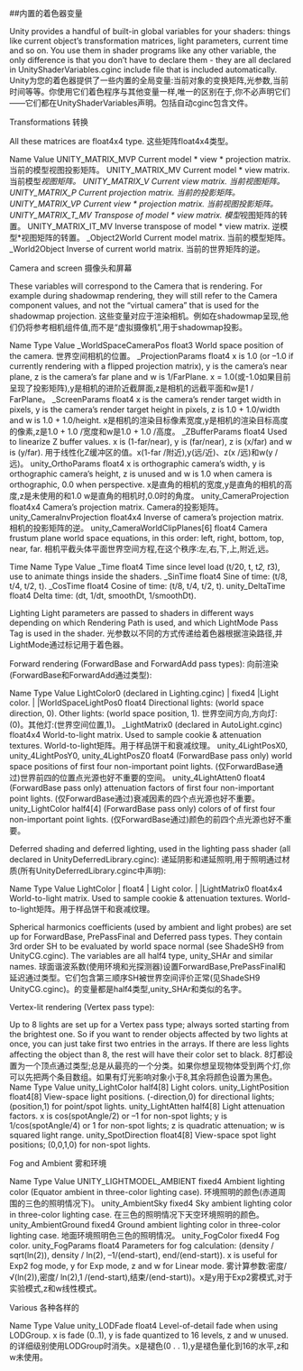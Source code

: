 ##内置的着色器变量

Unity provides a handful of built-in global variables for your shaders: things like current object’s transformation matrices, light parameters, current time and so on. You use them in shader programs like any other variable, the only difference is that you don’t have to declare them - they are all declared in UnityShaderVariables.cginc include file that is included automatically.
Unity为您的着色器提供了一些内置的全局变量:当前对象的变换矩阵,光参数,当前时间等等。你使用它们着色程序与其他变量一样,唯一的区别在于,你不必声明它们——它们都在UnityShaderVariables声明。包括自动cginc包含文件。

Transformations
转换

All these matrices are float4x4 type.
这些矩阵float4x4类型。

Name
Value
UNITY_MATRIX_MVP
Current model * view * projection matrix.
当前的模型视图投影矩阵。
UNITY_MATRIX_MV
Current model * view matrix.
当前模型*视图矩阵。
UNITY_MATRIX_V
Current view matrix.
当前视图矩阵。
UNITY_MATRIX_P
Current projection matrix.
当前的投影矩阵。
UNITY_MATRIX_VP
Current view * projection matrix.
当前视图投影矩阵。
UNITY_MATRIX_T_MV
Transpose of model * view matrix.
模型*视图矩阵的转置。
UNITY_MATRIX_IT_MV
Inverse transpose of model * view matrix.
逆模型*视图矩阵的转置。
_Object2World
Current model matrix.
当前的模型矩阵。
_World2Object
Inverse of current world matrix.
当前的世界矩阵的逆。

Camera and screen
摄像头和屏幕

These variables will correspond to the Camera that is rendering. For example during shadowmap rendering, they will still refer to the Camera component values, and not the “virtual camera” that is used for the shadowmap projection.
这些变量对应于渲染相机。例如在shadowmap呈现,他们仍将参考相机组件值,而不是“虚拟摄像机”,用于shadowmap投影。

Name
Type
Value
_WorldSpaceCameraPos
float3
World space position of the camera.
世界空间相机的位置。
_ProjectionParams
float4
x is 1.0 (or –1.0 if currently rendering with a flipped projection matrix), y is the camera’s near plane, z is the camera’s far plane and w is 1/FarPlane.
x = 1.0(或-1.0如果目前呈现了投影矩阵),y是相机的进阶近截屏面,z是相机的远截平面和w是1 / FarPlane。
_ScreenParams
float4
x is the camera’s render target width in pixels, y is the camera’s render target height in pixels, z is 1.0 + 1.0/width and w is 1.0 + 1.0/height.
x是相机的渲染目标像素宽度,y是相机的渲染目标高度的像素,z是1.0 + 1.0 /宽度和w是1.0 + 1.0 /高度。
_ZBufferParams
float4
Used to linearize Z buffer values. x is (1-far/near), y is (far/near), z is (x/far) and w is (y/far).
用于线性化Z缓冲区的值。x(1-far /附近),y(远/近)、z(x /远)和w(y /远)。
unity_OrthoParams
float4
x is orthographic camera’s width, y is orthographic camera’s height, z is unused and w is 1.0 when camera is orthographic, 0.0 when perspective.
x是直角的相机的宽度,y是直角的相机的高度,z是未使用的和1.0 w是直角的相机时,0.0时的角度。
unity_CameraProjection
float4x4
Camera’s projection matrix.
Camera的投影矩阵。
unity_CameraInvProjection
float4x4
Inverse of camera’s projection matrix.
相机的投影矩阵的逆。
unity_CameraWorldClipPlanes[6]
float4
Camera frustum plane world space equations, in this order: left, right, bottom, top, near, far.
相机平截头体平面世界空间方程,在这个秩序:左,右,下,上,附近,远。


Time
Name
Type
Value
_Time
float4
Time since level load (t/20, t, t*2, t*3), use to animate things inside the shaders.
_SinTime
float4
Sine of time: (t/8, t/4, t/2, t).
_CosTime
float4
Cosine of time: (t/8, t/4, t/2, t).
unity_DeltaTime
float4
Delta time: (dt, 1/dt, smoothDt, 1/smoothDt).

Lighting
Light parameters are passed to shaders in different ways depending on which Rendering Path is used, and which LightMode Pass Tag is used in the shader.
光参数以不同的方式传递给着色器根据渲染路径,并LightMode通过标记用于着色器。

Forward rendering (ForwardBase and ForwardAdd pass types):
向前渲染(ForwardBase和ForwardAdd通过类型):

Name
Type
Value
LightColor0 (declared in Lighting.cginc) | fixed4 |Light color. | |WorldSpaceLightPos0
float4
Directional lights: (world space direction, 0). Other lights: (world space position, 1).
世界空间方向,方向灯:(0)。其他灯:(世界空间位置,1)。
_LightMatrix0 (declared in AutoLight.cginc)
float4x4
World-to-light matrix. Used to sample cookie & attenuation textures.
World-to-light矩阵。用于样品饼干和衰减纹理。
unity_4LightPosX0, unity_4LightPosY0, unity_4LightPosZ0
float4
(ForwardBase pass only) world space positions of first four non-important point lights.
(仅ForwardBase通过)世界前四的位置点光源也好不重要的空间。
unity_4LightAtten0
float4
(ForwardBase pass only) attenuation factors of first four non-important point lights.
(仅ForwardBase通过)衰减因素的四个点光源也好不重要。
unity_LightColor
half4[4]
(ForwardBase pass only) colors of of first four non-important point lights.
(仅ForwardBase通过)颜色的前四个点光源也好不重要。

Deferred shading and deferred lighting, used in the lighting pass shader (all declared in UnityDeferredLibrary.cginc):
递延阴影和递延照明,用于照明通过材质(所有UnityDeferredLibrary.cginc中声明):

Name
Type
Value
LightColor | float4 | Light color. | |LightMatrix0
float4x4
World-to-light matrix. Used to sample cookie & attenuation textures.
World-to-light矩阵。用于样品饼干和衰减纹理。

Spherical harmonics coefficients (used by ambient and light probes) are set up for ForwardBase, PrePassFinal and Deferred pass types. They contain 3rd order SH to be evaluated by world space normal (see ShadeSH9 from UnityCG.cginc). The variables are all half4 type, unity_SHAr and similar names.
球面谐波系数(使用环境和光探测器)设置ForwardBase,PrePassFinal和延迟通过类型。它们包含第三顺序SH被世界空间评价正常(见ShadeSH9 UnityCG.cginc)。的变量都是half4类型,unity_SHAr和类似的名字。

Vertex-lit rendering (Vertex pass type):

Up to 8 lights are set up for a Vertex pass type; always sorted starting from the brightest one. So if you want to render objects affected by two lights at once, you can just take first two entries in the arrays. If there are less lights affecting the object than 8, the rest will have their color set to black.
8灯都设置为一个顶点通过类型;总是从最亮的一个分类。如果你想呈现物体受到两个灯,你可以先把两个条目数组。如果有灯光影响对象小于8,其余将颜色设置为黑色。
Name
Type
Value
unity_LightColor
half4[8]
Light colors.
unity_LightPosition
float4[8]
View-space light positions. (-direction,0) for directional lights; (position,1) for point/spot lights.
unity_LightAtten
half4[8]
Light attenuation factors. x is cos(spotAngle/2) or –1 for non-spot lights; y is 1/cos(spotAngle/4) or 1 for non-spot lights; z is quadratic attenuation; w is squared light range.
unity_SpotDirection
float4[8]
View-space spot light positions; (0,0,1,0) for non-spot lights.

Fog and Ambient
雾和环境

Name
Type
Value
UNITY_LIGHTMODEL_AMBIENT
fixed4
Ambient lighting color (Equator ambient in three-color lighting case).
环境照明的颜色(赤道周围的三色的照明情况下)。
unity_AmbientSky
fixed4
Sky ambient lighting color in three-color lighting case.
在三色的照明情况下天空环境照明的颜色。
unity_AmbientGround
fixed4
Ground ambient lighting color in three-color lighting case.
地面环境照明色三色的照明情况。
unity_FogColor
fixed4
Fog color.
unity_FogParams
float4
Parameters for fog calculation: (density / sqrt(ln(2)), density / ln(2), –1/(end-start), end/(end-start)). x is useful for Exp2 fog mode, y for Exp mode, z and w for Linear mode.
雾计算参数:密度/√(ln(2)),密度/ ln(2),1 /(end-start),结束/(end-start))。x是y用于Exp2雾模式,对于实验模式,z和w线性模式。

Various
各种各样的

Name
Type
Value
unity_LODFade
float4
Level-of-detail fade when using LODGroup. x is fade (0..1), y is fade quantized to 16 levels, z and w unused.
的详细级别使用LODGroup时消失。x是褪色(0 . . 1),y是褪色量化到16的水平,z和w未使用。




